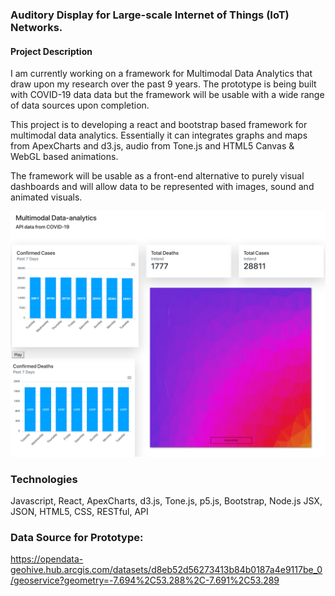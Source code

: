 ### Auditory Display for Large-scale Internet of Things (IoT) Networks.

#### Project Description
I am currently working on a framework for Multimodal Data Analytics that draw upon my research over the past 9 years.
The prototype is being built with COVID-19 data data but the framework will be usable with a wide range of data sources upon completion.

This project is to developing a react and bootstrap based framework for multimodal data analytics.
Essentially it can integrates graphs and maps from ApexCharts and d3.js, audio from Tone.js and HTML5 Canvas & WebGL based animations.

The framework will be usable as a front-end alternative to purely visual dashboards and will allow data to be represented with images, sound and animated visuals.

<img src="images/Multimodal Data Analytics.png?raw=true"/><br/>

### Technologies
Javascript, React, ApexCharts, d3.js, Tone.js, p5.js, Bootstrap, Node.js JSX, JSON, HTML5, CSS, RESTful, API

### Data Source for Prototype:
https://opendata-geohive.hub.arcgis.com/datasets/d8eb52d56273413b84b0187a4e9117be_0/geoservice?geometry=-7.694%2C53.288%2C-7.691%2C53.289
